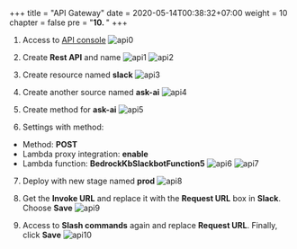 +++
title = "API Gateway"
date = 2020-05-14T00:38:32+07:00
weight = 10
chapter = false
pre = "<b>10. </b>"
+++

1. Access to [API console](https://us-east-1.console.aws.amazon.com/apigateway)
   ![api0](/images/10/api0.png?width=90pc)

2. Create **Rest API** and name
   ![api1](/images/10/api1.png?width=90pc)
   ![api2](/images/10/api2.png?width=90pc)

3. Create resource named **slack**
   ![api3](/images/10/api3.png?width=90pc)

4. Create another source named **ask-ai**
   ![api4](/images/10/api4.png?width=90pc)

5. Create method for **ask-ai**
   ![api5](/images/10/api5.png?width=90pc)

6. Settings with method:
- Method: **POST**
- Lambda proxy integration: **enable**
- Lambda function: **BedrockKbSlackbotFunction5**
  ![api6](/images/10/api6.png?width=90pc)
  ![api7](/images/10/api7.png?width=90pc)

7. Deploy with new stage named **prod**
   ![api8](/images/10/api8.png?width=90pc)

8. Get the **Invoke URL** and replace it with the **Request URL** box in **Slack**. Choose **Save**
   ![api9](/images/10/api9.png?width=90pc)

9. Access to **Slash commands** again and replace **Request URL**. Finally, click **Save**
   ![api10](/images/10/api10.png?width=90pc)
   